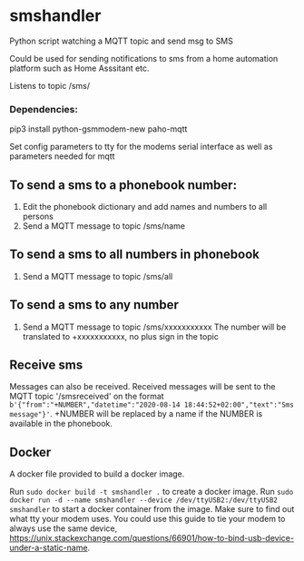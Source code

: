 # smshandler
Python script watching a MQTT topic and send msg to SMS

Could be used for sending notifications to sms from a home automation platform such as Home Asssitant etc.

Listens to topic /sms/

### Dependencies:
pip3 install python-gsmmodem-new paho-mqtt

Set config parameters to tty for the modems serial interface as well as parameters needed for mqtt

## To send a sms to a phonebook number:
1. Edit the phonebook dictionary and add names and numbers to all persons
2. Send a MQTT message to topic /sms/name

## To send a sms to all numbers in phonebook 
1. Send a MQTT message to topic /sms/all

## To send a sms to any number
1. Send a MQTT message to topic /sms/xxxxxxxxxxx
The number will be translated to +xxxxxxxxxxx, no plus sign in the topic

## Receive sms 
Messages can also be received. Received messages will be sent to the MQTT topic '/smsreceived' on the format `b'{"from":"+NUMBER","datetime":"2020-08-14 18:44:52+02:00","text":"Sms message"}'`. +NUMBER will be replaced by a name if the NUMBER is available in the phonebook.


## Docker
A docker file provided to build a docker image.

Run `sudo docker build -t smshandler .` to create a docker image.
Run `sudo docker run -d --name smshandler --device /dev/ttyUSB2:/dev/ttyUSB2 smshandler` to start a docker container from the image. Make sure to find out what tty your modem uses. You could use this guide to tie your modem to always use the same device, https://unix.stackexchange.com/questions/66901/how-to-bind-usb-device-under-a-static-name.
